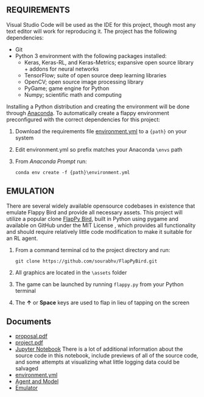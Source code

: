 ## REQUIREMENTS
Visual Studio Code will be used as the IDE for this project, though most any text editor will work for reproducing it. The project has the following dependencies:

-  Git
-  Python 3 environment with the following packages installed:
    -  Keras, Keras-RL, and Keras-Metrics; expansive open source library + addons for neural networks
    -  TensorFlow; suite of open source deep learning libraries
    -  OpenCV; open source image processing library
    -  PyGame; game engine for Python
    -  Numpy;  scientific math and computing

Installing a Python distribution and creating the environment will be done through [Anaconda](https://anaconda.org/). To automatically create a flappy environment preconfigured with the correct dependencies for this project:

1.	Download the requirements file [environment.yml](https://raw.githubusercontent.com/WhitneyOnTheWeb/RL-Flappybird/master/environment.yml) to a `{path}` on your system
2.	Edit  environment.yml so prefix matches your Anaconda `\envs` path
3.	From *Anaconda Prompt* run:

    `conda env create -f {path}\environment.yml`

## EMULATION
There are several widely available opensource codebases in existence that emulate Flappy Bird and provide all necessary assets. This project will utilize a popular clone [FlapPy Bird](https://github.com/sourabhv/FlapPyBird), built in Python using pygame and available on GitHub under the MIT License , which provides all functionality and should require relatively little code modification to make it suitable for an RL agent.

1.	From a command terminal cd to the project directory and run:

    `git clone https://github.com/sourabhv/FlapPyBird.git`

2.	All graphics are located in the `\assets` folder
3.	The game can be launched by running `flappy.py` from your Python terminal 
4.	The **↑** or **Space** keys are used to flap in lieu of tapping on the screen


## Documents

  -  [proposal.pdf](https://raw.githubusercontent.com/WhitneyOnTheWeb/RL-Flappybird/master/proposal.pdf)
  -  [project.pdf](https://raw.githubusercontent.com/WhitneyOnTheWeb/RL-Flappybird/master/project.pdf)
  -  [Jupyter Notebook](https://raw.githubusercontent.com/WhitneyOnTheWeb/RL-Flappybird/master/BetaFlapZero.ipynb)
  There is a lot of additional information about the source code in this notebook, include previews of all of the source code, and some attempts at visualizing what little logging data could be salvaged
  -  [environment.yml](https://raw.githubusercontent.com/WhitneyOnTheWeb/RL-Flappybird/master/environment.yml)
  -  [Agent and Model](https://raw.githubusercontent.com/WhitneyOnTheWeb/RL-Flappybird/master/learner)
  -  [Emulator](https://raw.githubusercontent.com/WhitneyOnTheWeb/RL-Flappybird/master/game)